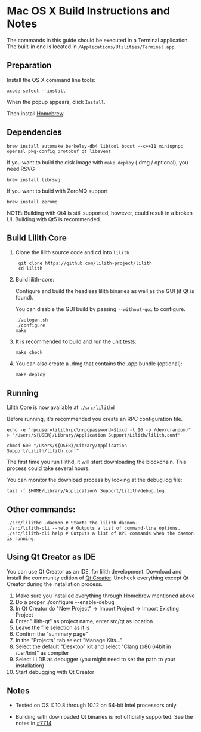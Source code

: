 Mac OS X Build Instructions and Notes
====================================
The commands in this guide should be executed in a Terminal application.
The built-in one is located in `/Applications/Utilities/Terminal.app`.

Preparation
-----------
Install the OS X command line tools:

`xcode-select --install`

When the popup appears, click `Install`.

Then install [Homebrew](https://brew.sh).

Dependencies
----------------------

    brew install automake berkeley-db4 libtool boost --c++11 miniupnpc openssl pkg-config protobuf qt libevent

If you want to build the disk image with `make deploy` (.dmg / optional), you need RSVG

    brew install librsvg

If you want to build with ZeroMQ support
    
    brew install zeromq

NOTE: Building with Qt4 is still supported, however, could result in a broken UI. Building with Qt5 is recommended.

Build Lilith Core
------------------------

1. Clone the lilith source code and cd into `lilith`

        git clone https://github.com/lilith-project/lilith
        cd lilith

2.  Build lilith-core:

    Configure and build the headless lilith binaries as well as the GUI (if Qt is found).

    You can disable the GUI build by passing `--without-gui` to configure.

        ./autogen.sh
        ./configure
        make

3.  It is recommended to build and run the unit tests:

        make check

4.  You can also create a .dmg that contains the .app bundle (optional):

        make deploy

Running
-------

Lilith Core is now available at `./src/lilithd`

Before running, it's recommended you create an RPC configuration file.

    echo -e "rpcuser=lilithrpc\nrpcpassword=$(xxd -l 16 -p /dev/urandom)" > "/Users/${USER}/Library/Application Support/Lilith/lilith.conf"

    chmod 600 "/Users/${USER}/Library/Application Support/Lilith/lilith.conf"

The first time you run lilithd, it will start downloading the blockchain. This process could take several hours.

You can monitor the download process by looking at the debug.log file:

    tail -f $HOME/Library/Application\ Support/Lilith/debug.log

Other commands:
-------

    ./src/lilithd -daemon # Starts the lilith daemon.
    ./src/lilith-cli --help # Outputs a list of command-line options.
    ./src/lilith-cli help # Outputs a list of RPC commands when the daemon is running.

Using Qt Creator as IDE
------------------------
You can use Qt Creator as an IDE, for lilith development.
Download and install the community edition of [Qt Creator](https://www.qt.io/download/).
Uncheck everything except Qt Creator during the installation process.

1. Make sure you installed everything through Homebrew mentioned above
2. Do a proper ./configure --enable-debug
3. In Qt Creator do "New Project" -> Import Project -> Import Existing Project
4. Enter "lilith-qt" as project name, enter src/qt as location
5. Leave the file selection as it is
6. Confirm the "summary page"
7. In the "Projects" tab select "Manage Kits..."
8. Select the default "Desktop" kit and select "Clang (x86 64bit in /usr/bin)" as compiler
9. Select LLDB as debugger (you might need to set the path to your installation)
10. Start debugging with Qt Creator

Notes
-----

* Tested on OS X 10.8 through 10.12 on 64-bit Intel processors only.

* Building with downloaded Qt binaries is not officially supported. See the notes in [#7714](https://github.com/bitcoin/bitcoin/issues/7714)
